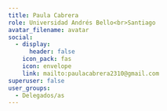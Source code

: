 ```yaml
---
title: Paula Cabrera
role: Universidad Andrés Bello<br>Santiago
avatar_filename: avatar
social:
  - display:
      header: false
    icon_pack: fas
    icon: envelope
    link: mailto:paulacabrera2310@gmail.com
superuser: false
user_groups:
  - Delegados/as
---
```

